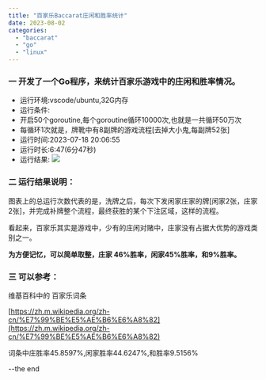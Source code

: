 ```yaml
---
title: "百家乐Baccarat庄闲和胜率统计"
date: 2023-08-02
categories: 
  - "baccarat"
  - "go"
  - "linux"
---
```


### 一 开发了一个Go程序，来统计百家乐游戏中的庄闲和胜率情况。

- 运行环境:vscode/ubuntu,32G内存
- 运行条件:
- 开启50个goroutine,每个goroutine循环10000次,也就是一共循环50万次
- 每循环1次就是，牌靴中有8副牌的游戏流程[去掉大小鬼,每副牌52张]
- 运行时间:2023-07-18 20:06:55
- 运行时长:6:47(6分47秒)
- 运行结果: ![](https://poker-x-studio.github.io/images/2023-07-18-20-06-39-879794088.jpeg)

### 二 运行结果说明：

图表上的总运行次数代表的是，洗牌之后，每次下发闲家庄家的牌[闲家2张，庄家2张]，并完成补牌整个流程，最终获胜的某个下注区域，这样的流程。

看起来，百家乐其实是游戏中，少有的庄闲对赌中，庄家没有占据大优势的游戏类别之一。

**为方便记忆，可以简单取整，庄家 46%胜率，闲家45%胜率，和9%胜率。**

### 三 可以参考：

维基百科中的 百家乐词条

[https://zh.m.wikipedia.org/zh-cn/%E7%99%BE%E5%AE%B6%E6%A8%82](https://zh.m.wikipedia.org/zh-cn/%E7%99%BE%E5%AE%B6%E6%A8%82)

词条中庄胜率45.8597%,闲家胜率44.6247%,和胜率9.5156%

--the end
